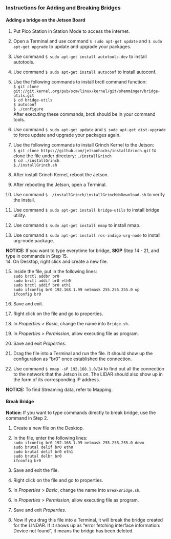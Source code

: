 ### Instructions for Adding and Breaking Bridges

#### Adding a bridge on the Jetson Board

1. Put Pico Station in Station Mode to access the internet.

2. Open a Terminal and use command `$ sudo apt-get update` and `$ sudo apt-get upgrade` to update and upgrade your packages.

3. Use command `$ sudo apt-get install autotools-dev` to install autotools.

4. Use command `$ sudo apt-get install autoconf` to install autoconf.

5. Use the following commands to install brctl command function: <br />
  `$ git clone git://git.kernel.org/pub/scm/linux/kernel/git/shemminger/bridge-utils.git` <br />
  `$ cd bridge-utils` <br />
  `$ autoconf` <br />
  `$ ./configure` <br />
  After executing these commands, brctl should be in your command tools.

6. Use command `$ sudo apt-get update` and `$ sudo apt-get dist-upgrade` to force update and upgrade your packages again.

7. Use the following commands to install Grinch Kernel to the Jetson: <br />
  `$ git clone https://github.com/jetsonhacks/installGrinch.git` to clone the file under directory: `./installGrinch` <br />
  `$ cd ./installGrinch` <br /> 
  `$./installGrinch.sh`
  
8. After install Grinch Kernel, reboot the Jetson.

9. After rebooting the Jetson, open a Terminal.

10. Use command `$ ./installGrinch/installGrinchNoDownload.sh` to verify the install.

11. Use command `$ sudo apt-get install bridge-utils` to install bridge utility.

12. Use command `$ sudo apt-get install nmap` to install nmap.

13. Use command `$ sudo apt-get install ros-indigo-urg-node` to install urg-node package.

**NOTICE:** If you want to type everytime for bridge, **SKIP** Step 14 - 21, and type in commands in Step 15. <br />
14. On Desktop, right click and create a new file.

15. Inside the file, put in the following lines:<br />
  `sudo brctl addbr br0` <br />
  `sudo brctl addif br0 eth0` <br />
  `sudo brctl addif br0 eth1` <br />
  `sudo ifconfig br0 192.168.1.99 netmask 255.255.255.0 up` <br />
  `ifconfig br0`
  
16. Save and exit.

17. Right click on the file and go to properties.

18. In _Properties > Basic_, change the name into `Bridge.sh`.

19. In _Properties > Permission_, allow executing file as program.

20. Save and exit _Properties_.

21. Drag the file into a Terminal and run the file. It should show up the configuration as “br0" once established the connection.

22. Use command `$ nmap -sP 192.168.1.0/24` to find out all the connection to the network that the Jetson is on. The LIDAR should also show up in the form of its corresponding IP address.

**NOTICE:** To find Streaming data, refer to Mapping.


#### Break Bridge

**Notice:** If you want to type commands directly to break bridge, use the command in Step 2.

1. Create a new file on the Desktop.

2. In the file, enter the following lines: <br />
  `sudo ifconfig br0 192.168.1.99 netmask 255.255.255.0 down` <br />
  `sudo brutal delif br0 eth0` <br />
  `sudo brutal delif br0 eth1` <br />
  `sudo brutal delbr br0` <br />
  `ifconfig br0`
  
3. Save and exit the file.

4. Right click on the file and go to properties.

5. In _Properties > Basic_, change the name into `BreakBridge.sh`.

6. In _Properties > Permission_, allow executing file as program.

7. Save and exit _Properties_.

8. Now if you drag this file into a Terminal, it will break the bridge created for the LINDAR. If it shows up as “error fetching interface information: Device not found”, it means the bridge has been deleted.
